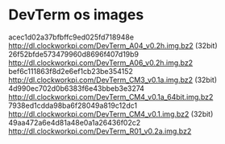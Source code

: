 # DevTerm os images

acec1d02a37bfbffc9ed025fd718948e  http://dl.clockworkpi.com/DevTerm_A04_v0.2h.img.bz2 (32bit)  
26f52bfde573479960d8696f407d19b9  http://dl.clockworkpi.com/DevTerm_A06_v0.2h.img.bz2  
bef6c111863f8d2e6ef1cb23be354152  http://dl.clockworkpi.com/DevTerm_CM3_v0.1a.img.bz2 (32bit)  
4d990ec702d0b6383f6e43bbeb3e3274  http://dl.clockworkpi.com/DevTerm_CM4_v0.1a_64bit.img.bz2  
7938ed1cdda98ba6f28049a819c12dc1  http://dl.clockworkpi.com/DevTerm_CM4_v0.1.img.bz2 (32bit)  
49aa472a6e4d81a48e0a1a26436f02c2  http://dl.clockworkpi.com/DevTerm_R01_v0.2a.img.bz2  


